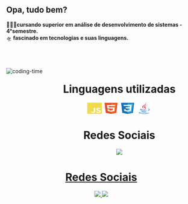 ##  Opa, tudo bem? 
🧑🏻‍💻<b>cursando superior em análise de desenvolvimento de sistemas - 4°semestre. </b>
<br>
🛸 <b>fascinado em tecnologias e suas linguagens. </b>

<br>


<br>
<div align="center">
   <div style="display: inline_block"><br>
     <img align="left" height="250" alt="coding-time" src="https://camo.githubusercontent.com/cae12fddd9d6982901d82580bdf321d81fb299141098ca1c2d4891870827bf17/68747470733a2f2f6d69726f2e6d656469756d2e636f6d2f6d61782f313336302f302a37513379765349765f7430696f4a2d5a2e676966">
     <h1 align="center">Linguagens utilizadas</h1>
     <img align="center" height="30" width="40" alt="js-icon" src="https://raw.githubusercontent.com/devicons/devicon/master/icons/javascript/javascript-plain.svg">
     <img align="center" height="30" width="40" alt="html-icon" src="https://raw.githubusercontent.com/devicons/devicon/master/icons/html5/html5-original.svg">
     <img align="center" height="30" width="40" alt="css-icon" src="https://raw.githubusercontent.com/devicons/devicon/master/icons/css3/css3-original.svg">
     <img align="center" height="30" width="40" alt="java-icon" src="https://raw.githubusercontent.com/devicons/devicon/master/icons/java/java-original.svg">
   </div>
 
 
   <h1 align="center">Redes Sociais</h1>
     <a href = "mailto: miguelaguiar812@gmail.com">
       <img width="30" src="https://cdn-icons-png.flaticon.com/512/281/281786.png?w=740&t=st=1668546560~exp=1668547160~hmac=e3e8fb65c298958aa2d530dbc0c390f73c899c6de55e1786e13e6762073d641e">
     </a>
     <a href = "https://www.linkedin.com/in/miguel-henrique-377b00214/">
    
  
  <h1 align="center">Redes Sociais</h1>
    <a href = "mailto: miguelaguiar812@gmail.com">
      <img width="30" src="https://cdn-icons-png.flaticon.com/512/281/281786.png?w=740&t=st=1668546560~exp=1668547160~hmac=e3e8fb65c298958aa2d530dbc0c390f73c899c6de55e1786e13e6762073d641e">
    </a>
    <a href = "https://www.linkedin.com/in/miguel-henrique-377b00214/">
      <img width="30" src="https://cdn-icons-png.flaticon.com/512/3938/3938044.png">
    </a>
</div>
  
